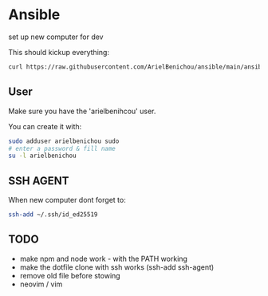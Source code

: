 # Ansible
set up new computer for dev

This should kickup everything:
```sh
curl https://raw.githubusercontent.com/ArielBenichou/ansible/main/ansible-run | sh
```
## User
Make sure you have the 'arielbenihcou' user.

You can create it with:
```sh
sudo adduser arielbenichou sudo
# enter a password & fill name
su -l arielbenichou
```

## SSH AGENT
When new computer dont forget to:
```sh
ssh-add ~/.ssh/id_ed25519
```

## TODO
- make npm and node work - with the PATH working
- make the dotfile clone with ssh works (ssh-add ssh-agent)
- remove old file before stowing
- neovim / vim